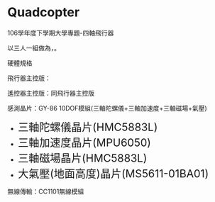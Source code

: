 # Quadcopter
106學年度下學期大學專題-四軸飛行器

以三人一組做為，。

硬體規格
<p>飛行器主控版：
　　　　　　　
       　　　
<p>遙控器主控版：同飛行器主控版
<p>感測晶片：GY-86 10DOF模組(三軸陀螺儀+三軸加速度+三軸磁場+氣壓)
<ul>
       <li><font size=5>三軸陀螺儀晶片(HMC5883L)</font>
       <li><font size=5>三軸加速度晶片(MPU6050)</font>
       <li><font size=5>三軸磁場晶片(HMC5883L)</font>
       <li><font size=5>大氣壓(地面高度)晶片(MS5611-01BA01)</font>
</ul>
<p>無線傳輸：CC1101無線模組
